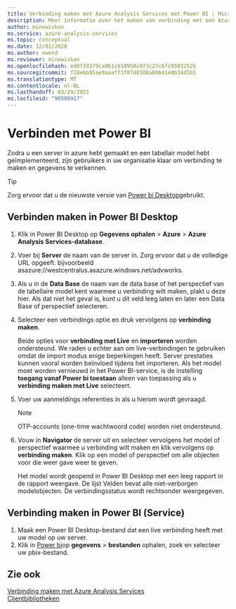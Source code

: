 ```yaml
---
title: Verbinding maken met Azure Analysis Services met Power BI | Microsoft Docs
description: Meer informatie over het maken van verbinding met een Azure Analysis Services-server met behulp van Power BI. Nadat de verbinding tot stand is gebracht, kunnen gebruikers model gegevens verkennen.
author: minewiskan
ms.service: azure-analysis-services
ms.topic: conceptual
ms.date: 12/01/2020
ms.author: owend
ms.reviewer: minewiskan
ms.openlocfilehash: ed0f3d379ca961c610958c073c27c6fc9583252b
ms.sourcegitcommit: f28ebb95ae9aaaff3f87d8388a09b41e0b3445b5
ms.translationtype: MT
ms.contentlocale: nl-NL
ms.lasthandoff: 03/29/2021
ms.locfileid: "96500917"
---
```

# <a name="connect-with-power-bi"></a>Verbinden met Power BI

Zodra u een server in azure hebt gemaakt en een tabellair model hebt geïmplementeerd, zijn gebruikers in uw organisatie klaar om verbinding te maken en gegevens te verkennen. 

> [!TIP]
> Zorg ervoor dat u de nieuwste versie van [Power bi Desktop](https://powerbi.microsoft.com/desktop/)gebruikt.
> 
> 
  
## <a name="connect-in-power-bi-desktop"></a>Verbinden maken in Power BI Desktop

1. Klik in Power BI Desktop op **Gegevens ophalen** > **Azure** > **Azure Analysis Services-database**.

2. Voer bij **Server** de naam van de server in. Zorg ervoor dat u de volledige URL opgeeft. bijvoorbeeld asazure://westcentralus.asazure.windows.net/advworks.

3. Als u in de **Data Base** de naam van de data base of het perspectief van de tabellaire model kent waarmee u verbinding wilt maken, plakt u deze hier. Als dat niet het geval is, kunt u dit veld leeg laten en later een Data Base of perspectief selecteren.

4. Selecteer een verbindings optie en druk vervolgens op **verbinding maken**. 

    Beide opties voor **verbinding met Live** en **importeren** worden ondersteund. We raden u echter aan om live-verbindingen te gebruiken omdat de import modus enige beperkingen heeft. Server prestaties kunnen vooral worden beïnvloed tijdens het importeren. Als het model moet worden vernieuwd in het Power BI-service, is de instelling **toegang vanaf Power bi toestaan** alleen van toepassing als u **verbinding maken met Live** selecteert.

5. Voer uw aanmeldings referenties in als u hierom wordt gevraagd. 

   > [!NOTE]
   > OTP-accounts (one-time wachtwoord code) worden niet ondersteund. 

6. Vouw in **Navigator** de server uit en selecteer vervolgens het model of perspectief waarmee u verbinding wilt maken en klik vervolgens op **verbinding maken**. Klik op een model of perspectief om alle objecten voor die weer gave weer te geven.

    Het model wordt geopend in Power BI Desktop met een leeg rapport in de rapport weergave. De lijst Velden bevat alle niet-verborgen modelobjecten. De verbindingsstatus wordt rechtsonder weergegeven.

## <a name="connect-in-power-bi-service"></a>Verbinding maken in Power BI (Service)

1. Maak een Power BI Desktop-bestand dat een live verbinding heeft met uw model op uw server.
2. Klik in [Power bi](https://powerbi.microsoft.com)op **gegevens**  >  **bestanden** ophalen, zoek en selecteer uw pbix-bestand.

## <a name="see-also"></a>Zie ook
[Verbinding maken met Azure Analysis Services](analysis-services-connect.md)   
[Clientbibliotheken](/analysis-services/client-libraries?view=azure-analysis-services-current&preserve-view=true)